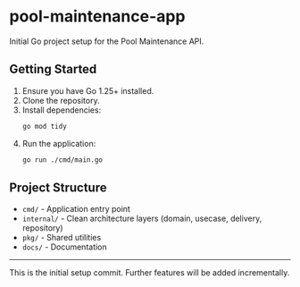 # pool-maintenance-app

Initial Go project setup for the Pool Maintenance API.

## Getting Started

1. Ensure you have Go 1.25+ installed.
2. Clone the repository.
3. Install dependencies:
	```sh
	go mod tidy
	```
4. Run the application:
	```sh
	go run ./cmd/main.go
	```

## Project Structure

- `cmd/` - Application entry point
- `internal/` - Clean architecture layers (domain, usecase, delivery, repository)
- `pkg/` - Shared utilities
- `docs/` - Documentation

---
This is the initial setup commit. Further features will be added incrementally.
